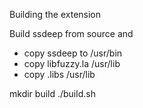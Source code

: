 Building the extension

Build ssdeep from source and
- copy ssdeep to /usr/bin
- copy libfuzzy.la /usr/lib
- copy .libs /usr/lib

mkdir build
./build.sh